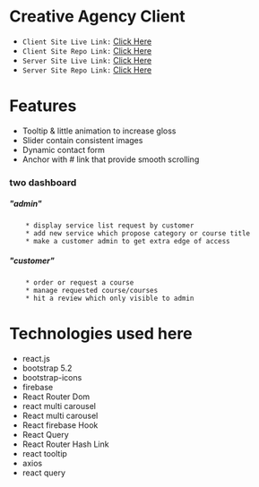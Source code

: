 # Creative Agency Client
 * `Client Site Live Link:` [Click Here](https://creative-agency-233d6.web.app/)
 * `Client Site Repo Link:` [Click Here](https://github.com/mdrakibmia99/creative-agency-client)
 * `Server Site Live Link:` [Click Here](https://creative-agency-rk.herokuapp.com/)
 * `Server Site Repo Link:` [Click Here](https://github.com/mdrakibmia99/creative-agency-server)
# Features

* Tooltip & little animation to increase gloss
* Slider contain consistent images
* Dynamic contact form
* Anchor with # link that provide smooth scrolling
### two dashboard
#####  "admin"
        * display service list request by customer
        * add new service which propose category or course title
        * make a customer admin to get extra edge of access
#####  "customer"
        * order or request a course
        * manage requested course/courses
        * hit a review which only visible to admin

# Technologies used here
* react.js
* bootstrap 5.2
* bootstrap-icons
* firebase
* React Router Dom
* react multi carousel
* React multi carousel
* React firebase Hook
* React Query
* React Router Hash Link
* react tooltip
* axios
* react query






 

